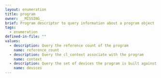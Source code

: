 ```yaml
---
layout: enumeration
title: program
owner: __MISSING__
brief: Program descriptor to query information about a program object
tags:
  - enumeration
defined-in-file: ""
values:
  - description: Query the reference count of the program
    name: reference_count
  - description: Query the cl_context associate with the program
    name: context
  - description: Query the set of devices the program is built against
    name: devices
---
```


